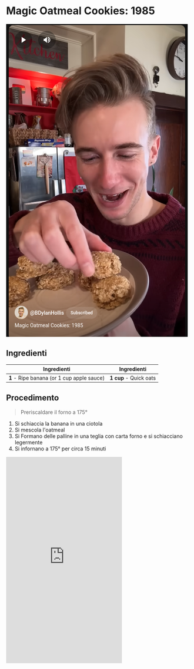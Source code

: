 # Magic Oatmeal Cookies: 1985

![](img/Magic-Oatmeal-Cookies-1985.png)

## Ingredienti

| Ingredienti                  | Ingredienti             |
| ---------------------------- | ----------------------- |
| **1** - Ripe banana (or 1 cup apple sauce) | **1 cup** - Quick oats |

## Procedimento

> Preriscaldare il forno a 175°

1. Si schiaccia la banana in una ciotola
1. Si mescola l'oatmeal
1. Si Formano delle palline in una teglia con carta forno e si schiacciano legermente
1. Si infornano a 175° per circa 15 minuti

<iframe width="315" height="560"
src="https://www.youtube.com/embed/4ZeK_iLauko"
title="YouTube video player"
frameborder="0"
allow="accelerometer; autoplay; clipboard-write; encrypted-media; gyroscope; picture-in-picture; web-share"
allowfullscreen></iframe>
